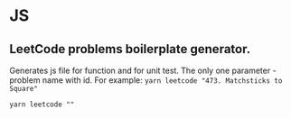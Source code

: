 # JS 

## LeetCode problems boilerplate generator.

Generates js file for function and for unit test.
The only one parameter - problem name with id. For example:
`yarn leetcode "473. Matchsticks to Square"`

```shell
yarn leetcode ""
```

